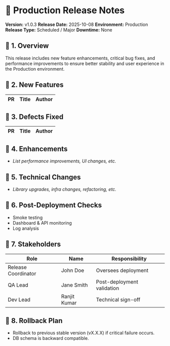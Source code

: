 # 🚀 Production Release Notes
**Version:** v1.0.3
**Release Date:** 2025-10-08
**Environment:** Production
**Release Type:** Scheduled / Major
**Downtime:** None

## 🧭 1. Overview
This release includes new feature enhancements, critical bug fixes, and performance improvements to ensure better stability and user experience in the Production environment.

## 🚀 2. New Features
| PR | Title | Author |
|----|-------|--------|

## 🐞 3. Defects Fixed
| PR | Title | Author |
|----|-------|--------|

## 🔧 4. Enhancements
- _List performance improvements, UI changes, etc._

## 🧱 5. Technical Changes
- _Library upgrades, infra changes, refactoring, etc._

## 🧪 6. Post-Deployment Checks
- Smoke testing
- Dashboard & API monitoring
- Log analysis

## 🧍 7. Stakeholders
| Role | Name | Responsibility |
|------|------|----------------|
| Release Coordinator | John Doe | Oversees deployment |
| QA Lead | Jane Smith | Post-deployment validation |
| Dev Lead | Ranjit Kumar | Technical sign-off |

## 📝 8. Rollback Plan
- Rollback to previous stable version (vX.X.X) if critical failure occurs.
- DB schema is backward compatible.

